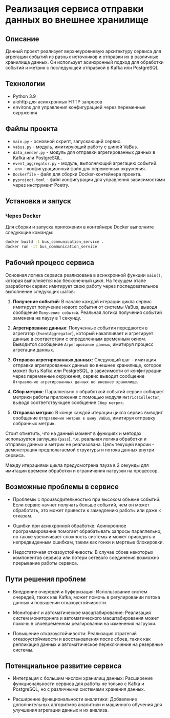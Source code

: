 
# Реализация сервиса отправки данных во внешнее хранилище

## Описание

Данный проект реализует верхнеуровневую архитектуру сервиса для агрегации событий из разных источников и отправки их в различные хранилища данных. Он использует асинхронный подход для обработки событий и метрик с последующей отправкой в Kafka или PostgreSQL. 

## Технологии
- Python 3.9
- aiohttp для асинхронных HTTP запросов
- environs для управления конфигурацией через переменные окружения

## Файлы проекта
- `main.py` - основной скрипт, запускающий сервис.
- `vabus.py` - модуль, имитирующий работу с шиной VaBus.
- `data_sender.py` - модуль для отправки агрегированных данных в Kafka или PostgreSQL.
- `event_aggregator.py` - модуль, выполняющий агрегацию событий.
- `.env` - конфигурационный файл для переменных окружения.
- `Dockerfile` - файл для сборки Docker-контейнера проекта.
- `pyproject.toml` - файл конфигурации для управления зависимостями через инструмент Poetry.

## Установка и запуск

### Через Docker
Для сборки и запуска приложения в контейнере Docker выполните следующие команды:

```bash
docker build -t bus_communication_service .
docker run -it bus_communication_service
```

## Рабочий процесс сервиса

Основная логика сервиса реализована в асинхронной функции `main()`, которая выполняется как бесконечный цикл. На текущем этапе разработки сервис имитирует свою работу через последовательное выполнение следующих шагов:

1. **Получение событий**: В начале каждой итерации цикла сервис имитирует получение нового события от системы VaBus, выводя сообщение `Получение событий`. Реальная логика получения событий заменена на паузу в 1 секунду.

2. **Агрегирование данных**: Полученные события передаются в агрегатор (`EventAggregator`), который накапливает и агрегирует данные в соответствии с определенным временным окном. Выводится сообщение `Агрегирование данных`, имитируя процесс агрегации данных.

3. **Отправка агрегированных данных**: Следующий шаг - имитация отправки агрегированных данных во внешнее хранилище, которое может быть Kafka или PostgreSQL, в зависимости от конфигурации через переменные окружения, сервис выводит сообщение `Отправление агрегированных данных во внешнее хранилище`.

4. **Сбор метрик**: Параллельно с обработкой событий сервис собирает метрики работы приложения с помощью модуля `MetricsCollector`, выводя соответствующее сообщение `Сбор метрик`.

5. **Отправка метрик**: В конце каждой итерации цикла сервис выводит сообщение `Отправление метрик в шину VaBus`, имитируя отправку собранных метрик.

Стоит отметить, что на данный момент в функциях и методах используется заглушка (`pass`), т.е. реальная логика обработки и отправки данных и метрик не реализована. Цель текущей версии - демонстрация предполагаемой структуры и потока данных внутри сервиса.

Между итерациями цикла предусмотрена пауза в 2 секунды для имитации времени обработки и ограничения нагрузки на процессор.

## Возможные проблемы в сервисе
- Проблемы с производительностью при высоком объеме событий: Если сервис начнет получать больше событий, чем он может обработать, это может привести к замедлению работы или даже к отказам.
  
- Ошибки при асинхронной обработке: Асинхронное программирование помогает обрабатывать запросы параллельно, но также увеличивает сложность системы и может приводить к непредвиденным ошибкам, таким как гонки и мертвые блокировки.
  
- Недостаточная отказоустойчивость: В случае сбоев некоторых компонентов сервиса или потери сетевого соединения возможно прерывание работы сервиса.

## Пути решения проблем
- Внедрение очередей и буферизация: Использование систем очередей, таких как Kafka, может помочь в регулировании потока данных и повышении отказоустойчивости.
  
- Мониторинг и автоматическое масштабирование: Реализация систем мониторинга и автоматического масштабирования может помочь в своевременном реагировании на изменения нагрузки.
  
- Повышение отказоустойчивости: Реализация стратегий отказоустойчивости и восстановления после сбоев, таких как репликация данных и автоматическое переключение на резервные системы.

## Потенциальное развитие сервиса
- Интеграция с большим числом хранилищ данных: Расширение функциональности сервиса для работы не только с Kafka и PostgreSQL, но с различными системами хранения данных.
  
- Расширение функциональности аналитики: Добавление дополнительных алгоритмов аналитики и машинного обучения для улучшения агрегации данных и их анализа.


